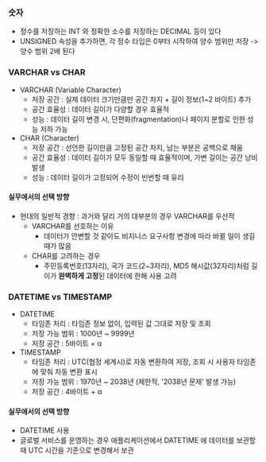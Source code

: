 ### 숫자
- 정수를 저장하는 INT 와 정확한 소수를 저장하는 DECIMAL 등이 있다
- UNSIGNED 속성을 추가하면, 각 정수 타입은 0부터 시작하여 양수 범위만 저장 -> 양수 범위 2배 된다

### VARCHAR vs CHAR
- VARCHAR (Variable Character)
  - 저장 공간 : 실제 데이터 크기만큼만 공간 차지 + 길이 정보(1~2 바이트) 추가 
  - 공간 효율성 : 데이터 길이가 다양할 경우 효율적 
  - 성능 : 데이터 길이 변경 시, 단편화(fragmentation)나 페이지 분할로 인한 성능 저하 가능 
- CHAR (Character)
  - 저장 공간 : 선언한 길이만큼 고정된 공간 차지, 남는 부분은 공백으로 채움 
  - 공간 효율성 : 데이터 길이가 모두 동일할 때 효율적이며, 가변 길이는 공간 낭비 발생 
  - 성능 : 데이터 길이가 고정되어 수정이 빈번할 때 유리

#### 실무에서의 선택 방향
- 현대의 일반적 경향 : 과거와 달리 거의 대부분의 경우 VARCHAR를 우선적
  - VARCHAR를 선호하는 이유
    - 데이터가 안변할 것 같아도 비지니스 요구사항 변경에 따라 바뀔 일이 생길 때가 많음
  - CHAR를 고려하는 경우 
    - 주민등록번호(13자리), 국가 코드(2~3자리), MD5 해시값(32자리)처럼 길이가 **완벽하게 고정**된 데이터에 한해 사용 고려

### DATETIME vs TIMESTAMP
- DATETIME 
  - 타임존 처리 : 타임존 정보 없이, 입력된 값 그대로 저장 및 조회
  - 저장 가능 범위 : 1000년 ~ 9999년 
  - 저장 공간 : 5바이트 + α
- TIMESTAMP 
  - 타임존 처리 : UTC(협정 세계시)로 자동 변환하여 저장, 조회 시 사용자 타임존에 맞춰 자동 변환 표시 
  - 저장 가능 범위 : 1970년 ~ 2038년 (제한적, '2038년 문제' 발생 가능)
  - 저장 공간 : 4바이트 + α

#### 실무에서의 선택 방향
- DATETIME 사용
- 글로벌 서비스를 운영하는 경우 애플리케이션에서 DATETIME 에 데이터를 보관할 때 UTC 시간을 기준으로 변경해서 보관
